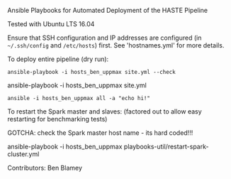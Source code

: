 Ansible Playbooks for Automated Deployment of the HASTE Pipeline

Tested with Ubuntu LTS 16.04

Ensure that SSH configuration and IP addresses are configured (in `~/.ssh/config` and `/etc/hosts`) first. See 'hostnames.yml' for more details.

To deploy entire pipeline (dry run):

```
ansible-playbook -i hosts_ben_uppmax site.yml --check
```

ansible-playbook -i hosts_ben_uppmax site.yml


```
ansible -i hosts_ben_uppmax all -a "echo hi!"
```

To restart the Spark master and slaves:
(factored out to allow easy restarting for benchmarking tests)

GOTCHA: check the Spark master host name - its hard coded!!!



ansible-playbook -i hosts_ben_uppmax playbooks-util/restart-spark-cluster.yml


Contributors: Ben Blamey
